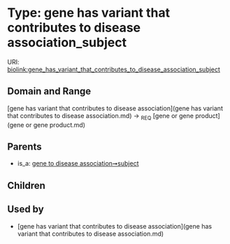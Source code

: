 
# Type: gene has variant that contributes to disease association_subject




URI: [biolink:gene_has_variant_that_contributes_to_disease_association_subject](https://w3id.org/biolink/vocab/gene_has_variant_that_contributes_to_disease_association_subject)


## Domain and Range

[gene has variant that contributes to disease association](gene has variant that contributes to disease association.md) ->  <sub>REQ</sub> [gene or gene product](gene or gene product.md)

## Parents

 *  is_a: [gene to disease association➞subject](gene_to_disease_association_subject.md)

## Children


## Used by

 * [gene has variant that contributes to disease association](gene has variant that contributes to disease association.md)
